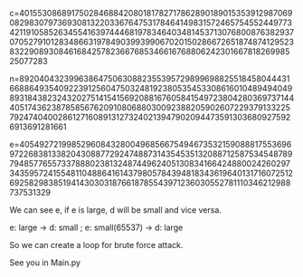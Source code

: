 c=40155308689175028468842080181782717862890189015353912987069082983079736930813220336764753178464149831572465754552449773421191058526345541639744468197834640348145371307680087638293707052791012834866319784903993990670201502866726518748741295238322908930846168425782366768534661676880624230166781826998525077283

n=89204043239963864750630882355395729899698825518458044431668864935409223912560475032481923805354533086160104894940498931843823243202751415415692088167605841549723804280369737144405174362387858567620910806880300923882059026072293791332257924740400286127160891312732402139479020944735913036809275926913691281661

e=40549272199852960843280049685667549467353215908881755369697226838133820430887729247488731435453513208871258753454878979485776557337888023813248744962405130834166424880024260297343595724155481104886416143798057843948183436196401317160725126925829838519414303031876618785543971236030552781110346212988737531329

We can see e, if e is large, d will be small and vice versa.

e: large -> d: small ; 
e: small(65537) -> d: large

So we can create a loop for brute force attack.

See you in Main.py
